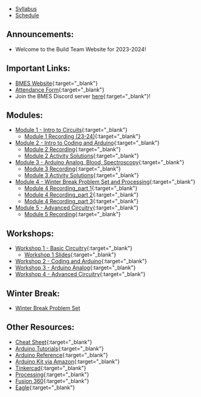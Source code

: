 * [Syllabus](https://bmesbuildteamucla.github.io/syllabus)
* [Schedule](https://bmesbuildteamucla.github.io/schedule)

## Announcements:

* Welcome to the Build Team Website for 2023-2024!

## Important Links:
* [BMES Website](http://bmes.seas.ucla.edu/){:target="_blank"}
* [Attendance Form](https://docs.google.com/forms/d/1Mu_d86NKy8aSgBHnx3Aw0X4bjKPeEhxyMibcRZirYz8/edit){:target="_blank"}
* Join the BMES Discord server [here](https://discord.gg/npV7tzVMU4){:target="_blank"}!

## Modules:
* [Module 1 - Intro to Circuits](https://docs.google.com/presentation/d/1fmBmjzTjK83_dGvndSJuxfc4FZ3xK8FXjWf5jlVdWnw/edit?usp=sharing){:target="_blank"}
  - [Module 1 Recording (23-24)](https://drive.google.com/file/d/1LRWdLZ_L1wyQmTTQE-VCILTQU29KCFmJ/view?usp=share_link){:target="_blank"}
* [Module 2 - Intro to Coding and Arduino](https://docs.google.com/presentation/d/1ktlUhkx6WIws_7dzA8dTMCJrHROmLarXParCpVEFqP0/edit?usp=sharing){:target="_blank"}
  - [Module 2 Recording](https://drive.google.com/file/d/163IT--UMDqeeRxk5EEhSoRyoZZwmv2a0/view?usp=share_link){:target="_blank"}
  - [Module 2 Activity Solutions](https://docs.google.com/document/d/1ts-DgkSwP_xfQG-OsC1zW0CuWvf7YgNFe-Rwm29nJms/edit){:target="_blank"}
* [Module 3 - Arduino Analog, Blood, Spectroscopy](https://docs.google.com/presentation/d/1sWyYRXASQWldrMFFDmTGfdQCyu_pTAGlPq4-Nrjj4T8/edit?usp=share_link){:target="_blank"}
  - [Module 3 Recording](https://drive.google.com/file/d/1mQaF2HbZCqiQLNOy_Sau7jRgTqUEoQhC/view?usp=share_link){:target="_blank"}
  - [Module 3 Activity Solutions](https://docs.google.com/document/d/1UMTMQoW96v9WKbUxgi1VyGEyBYfd5HpFdkXUfVjm_FY/edit?usp=sharing){:target="_blank"}
* [Module 4 - Winter Break Problem Set and Processing](https://docs.google.com/presentation/d/1gNvCkAcfDyKwT65lw1yo0aknkWRnlZU4513LKx7VKgc/edit#slide=id.g5c9249620d_0_845){:target="_blank"}
  - [Module 4 Recording_part 1](https://drive.google.com/file/d/1JP-bgiZ6hCwI8XxsnHGO6pVNX_tMZB5Y/view?usp=sharing){:target="_blank"}
  - [Module 4 Recording_part 2](https://drive.google.com/file/d/1BVz2l8SAV-XD48IYamvurWa9drhbzKho/view?usp=sharing){:target="_blank"}
  - [Module 4 Recording_part 3](https://drive.google.com/file/d/1aE366X-Zz4X7XXmn0W6au8BDnxFzc5D9/view?usp=sharing){:target="_blank"}
* [Module 5 - Advanced Circuitry](https://docs.google.com/presentation/d/1h83eBalPFIDJtE0AJRNGldw5zR5QQ2hgHeRhIxa_ok0/edit?usp=sharing){:target="_blank"}
  - [Module 5 Recording](https://drive.google.com/file/d/1cMO5GWvieFs8Q5vo2CcmkTfGw4wpg-x5/view?usp=share_link){:target="_blank"}
  
<!--
  - [Module 1 Recording (22-23)](https://ucla.zoom.us/rec/share/5oYyZgYOnHqh5SZn6FnwDb-V51pdufQ736nbn13LoiHYW6lZ5HwthmxEh_K_oSNi.ks9b-NG8IUBFL7HZ){:target="_blank"} (Passcode: Wev9G%%?)
  - [Module 1 Activity Solutions](https://drive.google.com/file/d/1fsy1eyX2Uz4N-Hn-nUqrhhQ1b22kcu9w/view?usp=sharing){:target="_blank"}
* [Module 2 - Intro to Coding and Arduino](https://docs.google.com/presentation/d/1qqgoNugdRBwcuI3rBUI2iIq2a75lU3CfYBpfi7GyWkI/edit?usp=sharing){:target="_blank"}
  - [Module 2 Recording](https://drive.google.com/file/d/1bVfOTjLeYEX4knIRUH6yZCtYL-fb8BrS/view?usp=sharing){:target="_blank"}
  - [Module 2 Activity Solutions](https://docs.google.com/document/d/1MZKdi6chKThW_C92pozkTveDxa0r4rdBZUt9tk4EWX4/edit?usp=sharing){:target="_blank"}
  - [Module 2 Review Quiz (Optional)](https://forms.gle/AasQnx2QxztbN3sW8){:target="_blank"}
* [Module 3 - Arduino Analog, Blood, Spectroscopy](https://docs.google.com/presentation/d/1Mw5n7vAaftBb0QWx6FYwjS-MktnZrBpNhOCRI0DFyeo/edit?usp=sharing){:target="_blank"}
  - [Module 3 Recording](https://drive.google.com/file/d/1YLc8z8xRc38fGcdaozv1y7-P5x-gV4hx/view?usp=sharing){:target="_blank"}
  - [Module 3 Activity Solutions](https://docs.google.com/document/d/1UMTMQoW96v9WKbUxgi1VyGEyBYfd5HpFdkXUfVjm_FY/edit?usp=sharing){:target="_blank"}
* [Module 4 - Winter Break Problem Set and Processing](https://docs.google.com/presentation/d/1w9jnbE4WoDbKuROmt83tUZXGGGQSWGGtHcrOTF2eWog/edit?usp=sharing){:target="_blank"}
  - [Module 4 Recording](https://drive.google.com/file/d/1W377vp2gs9LhnSXp_LT113_oahE2bNe-/view?usp=sharing){:target="_blank"}
* [Module 5 - Advanced Circuitry](https://docs.google.com/presentation/d/1atgqWqmfczE9pHfFCq9CTDW6RgyeQtPvQlGr7-JyWs4/edit#slide=id.gfdae518652_0_0){:target="_blank"}
  - [Module 5 Recording](https://drive.google.com/file/d/1TgqPGVb_E8O934O6DQdGyb8HxZUR2EK5/view?usp=sharing){:target="_blank"}
* [Module 6 - CAD and 3D Printing](https://docs.google.com/presentation/d/1LVj3hpve1fgcmeYeT34nZV0Wg44giaI1fsfMPCDPfFI/edit?usp=sharing){:target="_blank"}
  - [Module 6 Recording](https://drive.google.com/file/d/1iLLKfOZIezLHT3dlFERyquZHJwZeGbVl/view?usp=sharing){:target="_blank"}
* [Module 7 - PCB Design](https://docs.google.com/presentation/d/1GWW7Bd8lNxWaFQK-WVvlD8fX3iEyEK0D8P7zPjxDTuI/edit?usp=sharing){:target="_blank"}
  - [Module 7 Recording](https://drive.google.com/file/d/1xLillfIyGKHrR0OSCzXhR_-4WXMjsXBt/view?usp=sharing){:target="_blank"}

## Workshops:
* [Workshop 1 - Basic Circuitry](https://bmesbuildteamucla.github.io/workshops/workshop-1--basic-circuitry){:target="_blank"}
  - [Workshop 1 Slides](https://docs.google.com/presentation/d/1QjL6kzjEdPdxINjxyY-ncIFI49I5ALkDH3C9SVb8Xf4/edit?usp=sharing){:target="_blank"}
* [Workshop 2 - Coding and Arduino](https://bmesbuildteamucla.github.io/workshops/workshop-2--coding-and-arduino){:target="_blank"}
* [Workshop 3 - Arduino Analog](https://bmesbuildteamucla.github.io/workshops/workshop-3--arduino-analog){:target="_blank"}
* [Workshop 4 - Advanced Circuitry](https://bmesbuildteamucla.github.io/workshops/workshop-4--advanced-circuitry){:target="_blank"}
* Workshop 5 - CAD and 3D Printing
* Workshop 6 - PCB and Pulse Ox
* [Workshop 7 - Pulse Oximeter](https://bmesbuildteamucla.github.io/workshops/workshop-6--pulse-ox){:target="_blank"}
-->

## Workshops:
* [Workshop 1 - Basic Circuitry](https://bmesbuildteamucla.github.io/workshops/workshop-1--basic-circuitry){:target="_blank"}
  - [Workshop 1 Slides](https://docs.google.com/presentation/d/1hlXs0M5MaTibvn52wWaJA8w2Dcb-JrOplgp34bf_QFc/edit?usp=sharing){:target="_blank"}
* [Workshop 2 - Coding and Arduino](https://bmesbuildteamucla.github.io/workshops/workshop-2--coding-and-arduino){:target="_blank"}
* [Workshop 3 - Arduino Analog](https://bmesbuildteamucla.github.io/workshops/workshop-3--arduino-analog){:target="_blank"}
* [Workshop 4 - Advanced Circuitry](https://bmesbuildteamucla.github.io/workshops/workshop-5--advanced-circuitry){:target="_blank"}

<!--
* [Pulse Oximeter Workshop Slides](https://docs.google.com/presentation/d/1yYMUpLfETwpd5UFMXlOSOVsBrH_GR4XbkF3A0wWSW_k/edit?usp=sharing){:target="_blank"}
* [Workshop 2 - Coding and Arduino](https://bmesbuildteamucla.github.io/workshops/workshop-2--coding-and-arduino){:target="_blank"}
* [Workshop 3 - Arduino Analog](https://bmesbuildteamucla.github.io/workshops/workshop-3--arduino-analog){:target="_blank"}
* [Workshop 4 - Processing](https://bmesbuildteamucla.github.io/workshops/workshop-4--processing){:target="_blank"}
* [Workshop 5 - Advanced Circuitry](https://bmesbuildteamucla.github.io/workshops/workshop-5--advanced-circuitry){:target="_blank"}
* [Workshop 6 - Pulse Ox](https://bmesbuildteamucla.github.io/workshops/workshop-6--pulse-ox){:target="_blank"}
* [Pulse Oximeter Workshop](https://docs.google.com/presentation/d/1IImYo_rVWigay2D_J3yl-ipxPs0ZTwqCrgj2YfEigjI/edit?usp=sharing){:target="_blank"}
* [Pulse Ox Presentation Template](https://docs.google.com/presentation/d/1dob9p1WphbKbcz2q1rpLnYft7KFWSWCEwtdFZxsUTe0/edit?usp=sharing){:target="_blank"}
-->

## Winter Break:
* [Winter Break Problem Set](https://bmesbuildteamucla.github.io/winter-break/problem-set-2)

## Other Resources:
* [Cheat Sheet](https://docs.google.com/document/d/1Uvyq3HPQLMh-ArzyDjzNDMQGvcviiSPrPQThOc9WvOk/edit?usp=sharing){:target="_blank"}
* [Arduino Tutorials](https://www.arduino.cc/en/Tutorial/HomePage){:target="_blank"}
* [Arduino Reference](https://www.arduino.cc/reference/en/){:target="_blank"}
* [Arduino Kit via Amazon](https://www.amazon.com/ELEGOO-Project-Tutorial-Controller-Projects/dp/B01D8KOZF4/ref=sr_1_3?dchild=1&keywords=arduino+uno+starter+kit&qid=1603664935&sr=8-3){:target="_blank"}
* [Tinkercad](https://www.tinkercad.com/){:target="_blank"}
* [Processing](https://processing.org/){:target="_blank"}
* [Fusion 360](https://www.autodesk.com/campaigns/education/fusion-360){:target="_blank"}
* [Eagle](https://www.autodesk.com/products/eagle/overview){:target="_blank"}

<!-- 2020-2021 Links
* [Module 1 - Intro to Circuits](https://docs.google.com/presentation/d/1uVS40pTPOzMr3Lo37LBFV9Pn5tSCblcV8J7QBXQmzR0/edit?usp=sharing){:target="_blank"}
  - [Module 1 Recording](https://drive.google.com/file/d/1v371u52bdkZyGOkvFJzcsAOQe06-_4Qy/view?usp=sharing){:target="_blank"}
  - [Module 1 Activities](https://docs.google.com/presentation/d/1489hI5engnE9hec6Nw_IgVv0xHJ5sZ-GlS2OXzRIcxw/edit?usp=sharing){:target="_blank"}
  - [Module 1 Activity Solutions](https://drive.google.com/file/d/1J_z3CAFmWk9ujj_maz5YnWc7n3M9VWPJ/view?usp=sharing){:target="_blank"}
* [Module 2 - Intro to Coding and Arduino](https://docs.google.com/presentation/d/1Dq4MChHv0nf5dIAPj8tI3E2BrnDZHsCAGBSRVmRKBzY/edit?usp=sharing){:target="_blank"}
  - [Module 2 Recording](https://drive.google.com/file/d/1xmCU8u5Aomu36mV8U3n71bmUfTq5h724/view?usp=sharing){:target="_blank"} 
  - [Module 2 Activities](https://docs.google.com/presentation/d/1RHRVP0H-DL_SKJpD66BXp04Yq1iwUF7q1n8w82Ldv9o/edit?usp=sharing){:target="_blank"}
  - [Module 2 Activity Solutions](https://docs.google.com/document/d/1MzfLSbuJoHVhDSM6XlCwdYagjAlEi4IGY25DPQf27Ec/edit?usp=sharing){:target="_blank"}
* [Module 3 - Problem Set Review](https://docs.google.com/presentation/d/1bF2aBrfiVDbsl4BbiuVNkvIp0XhuALoruwlb3VXub64/edit?usp=sharing){:target="_blank"}
  - [Module 3 Recording](https://drive.google.com/file/d/1NyrDVi4oBQ-SoxyRDRxZnc-5wSosoatK/view?usp=sharing){:target="_blank"} 
  - [Module 3 Activities](https://docs.google.com/presentation/d/1ZxnZP-A5LSljeSS1OyizlYCwVj_6j2uMYqVEfEAYXGQ/edit?usp=sharing){:target="_blank"}
* [Module 4 - Arduino Analog, Blood, Spectroscopy](https://docs.google.com/presentation/d/1YxSJYIVqxgyMS-NRKbM2Bqwp5f2EEt_fTw4BTzR31UY/edit?usp=sharing){:target="_blank"}
  - [Module 4 Recording](https://drive.google.com/file/d/1-yaJTApEJiRRiEnX-wZsOeQVv1biUL8C/view?usp=sharing){:target="_blank"}
  - [Module 4 Activities](https://docs.google.com/presentation/d/1ZxnZP-A5LSljeSS1OyizlYCwVj_6j2uMYqVEfEAYXGQ/edit?usp=sharing){:target="_blank"}
* [Module 5 - Advanced Circuitry](https://docs.google.com/presentation/d/1xZ14nbmwqd3Bsuy7LpmPoQUacMf6yJs96JQIXX6Ul2s/edit?usp=sharing){:target="_blank"}
  - [Module 5 Recording](https://drive.google.com/file/d/1dLHPdjpzbRskUAH4b6CofQsArsVdxpXV/view?usp=sharing){:target="_blank"}
  - [Module 5 Activities](https://docs.google.com/presentation/d/1Qmtu3cE9Phi8xWsbqv5lOeE3GV_CpcD86s8euvDl8BE/edit?usp=sharing)
  - Module 5 Useful Videos:
    - [Negative Feedback in Op-Amps](https://www.allaboutcircuits.com/video-tutorials/op-amp-basics-negative-feedback/){:target="_blank"}
    - [Voltage Follower](https://www.allaboutcircuits.com/video-tutorials/op-amp-applications-voltage-follower/){:target="_blank"}
    - [Inverting Amplifier](https://www.allaboutcircuits.com/video-tutorials/the-basic-op-amp-inverting-amplifier/){:target="_blank"}
    - [Non-inverting Amplifier](https://www.allaboutcircuits.com/video-tutorials/basic-amplifier-configurations-non-inverting-amplifier/){:target="_blank"}
    - [Transimpedance Amplifier](https://www.allaboutcircuits.com/video-tutorials/op-amp-applications-current-to-voltage-converter/){:target="_blank"}
* [Module 6 - CAD and 3D Printing](https://docs.google.com/presentation/d/1RDshwkJUQud9CRptHAF7yrQGRXJNLHwiaCfa4hN73uM/edit?usp=sharing){:target="_blank"}
  - [Module 6 Recording](https://drive.google.com/file/d/1vzV2xjUUbSyrw0-quR95nKaR6NmxuKvp/view?usp=sharing){:target="_blank"}
* [Module 7 - PCB Design](https://docs.google.com/presentation/d/1a9UcMGXtBZa6nYkGyeF7D-Wecjr_owqN8O3C9EpJRV0/edit?usp=sharing){:target="_blank"}
  - [Module 7 Recording](https://drive.google.com/file/d/17T4tNrzg3KxWoqgs2wTcl5bq5_p-sY0i/view?usp=sharing){:target="_blank"}
* [Pulse Ox Workshops Slides](https://docs.google.com/presentation/d/1E5gPq8T2_aN52fQAGBAVvM0ohi9-Oa1ZkAPdwF6Nm9w/edit?usp=sharing)
* [Pulse Ox Presentation Template](https://docs.google.com/presentation/d/1dob9p1WphbKbcz2q1rpLnYft7KFWSWCEwtdFZxsUTe0/edit?usp=sharing)
* [Spring Break Competition Details](https://bmesbuildteamucla.github.io/spring-break)
-->

<!-- 2021-2022 Links
* [Module 1 - Intro to Circuits](https://docs.google.com/presentation/d/1uVS40pTPOzMr3Lo37LBFV9Pn5tSCblcV8J7QBXQmzR0/edit?usp=sharing){:target="_blank"}
  - [Module 1 Recording](https://drive.google.com/drive/folders/1hN4cSLjjiMO3vtS0L78lizTGECJE9waA?usp=sharing){:target="_blank"}
  - [Module 1 Activities](https://docs.google.com/presentation/d/1489hI5engnE9hec6Nw_IgVv0xHJ5sZ-GlS2OXzRIcxw/edit?usp=sharing){:target="_blank"}
  - [Module 1 Activity Solutions](https://drive.google.com/file/d/1Cd9dlDVE49lcDEyZ7GGZT8Js4mRNv2PJ/view?usp=sharing){:target="_blank"}
* [Module 2 - Intro to Coding and Arduino](https://docs.google.com/presentation/d/1Dq4MChHv0nf5dIAPj8tI3E2BrnDZHsCAGBSRVmRKBzY/edit#slide=id.ga8a2b44bee_1_8){:target="_blank"}
  - [Module 2 Recording](https://drive.google.com/file/d/1ip101iTLsNvkOYwQJIGidGGStyfOG4iH/view?usp=sharing){:target="_blank"}
  - [Module 2 Activities](https://docs.google.com/presentation/d/1RHRVP0H-DL_SKJpD66BXp04Yq1iwUF7q1n8w82Ldv9o/edit?usp=sharing){:target="_blank"}
  - [Module 2 Activity Solutions](https://drive.google.com/file/d/1aIJo_Upw3mM1sTUNunLbCelsiThxx5iE/view?usp=sharing){:target="_blank"}
* [Module 3 - Arduino Analog, Blood, Spectroscopy](https://docs.google.com/presentation/d/1YxSJYIVqxgyMS-NRKbM2Bqwp5f2EEt_fTw4BTzR31UY/edit?usp=sharing){:target="_blank"}
  - [Module 3 Recording](https://drive.google.com/drive/folders/18Nnpe-6QpGZoQd0eYNjrURXf29Sga9Jv?usp=sharing){:target="_blank"}
  - [Module 3 Activities](https://docs.google.com/presentation/d/1ZxnZP-A5LSljeSS1OyizlYCwVj_6j2uMYqVEfEAYXGQ/edit?usp=sharing){:target="_blank"}
  - [Module 3 Activity Solutions](https://docs.google.com/document/d/1KiBaPF6pmOhhgY1Lq-Xf2k2_XRJ3IUTZud3Hw45-c4M/edit?usp=sharing){:target="_blank"}
* [Module 4 - Advanced Circuitry](https://docs.google.com/presentation/d/1xZ14nbmwqd3Bsuy7LpmPoQUacMf6yJs96JQIXX6Ul2s/edit?usp=sharing){:target="_blank"}
  - [Module 4 Recording](https://drive.google.com/file/d/1pvmmXL1nglvqwEsMkcidV76zK-MAZTZA/view?usp=sharing){:target="_blank"}
  - [Module 4 Activities](https://docs.google.com/presentation/d/1Qmtu3cE9Phi8xWsbqv5lOeE3GV_CpcD86s8euvDl8BE/edit?usp=sharing){:target="_blank"}
  - [Module 4 Activity Solutions](https://docs.google.com/document/d/1Npin6qgyQ85ZdrN_by4vWvQEm9qFyJ8iwcy2xl4i0n8/edit?usp=sharing){:target="_blank"}
* [Module 5 - CAD and 3D Printing](https://docs.google.com/presentation/d/1Kf1c2bGS3L6cldbxF2PRkPOYgZ5K9L6B0DXiP8g4jB0/edit?usp=sharing){:target="_blank"}
  - [Module 5 Recording](https://drive.google.com/file/d/12wyZYsMazcE_cHWVvhYAnbCk5wz2ezsF/view?usp=sharing){:target="_blank"}
  - Note: you can skip 27:40 - 45:35, we forgot to pause the recording while helping people
* [Module 6 - PCB Design](https://docs.google.com/presentation/d/1NXjCmq0iscCOOHnRjZsCWuts6fBJQJvH69GtnrqpjPU/edit?usp=sharing){:target="_blank"}
  - [Module 6 Recording](https://drive.google.com/file/d/1PQIhfHLQLkh3Cwfg59ysp6vCvjVRgQS2/view?usp=sharing){:target="_blank"}
-->

<!-- 2022-23 links 
* [Module 1 - Intro to Circuits](https://docs.google.com/presentation/d/1fmBmjzTjK83_dGvndSJuxfc4FZ3xK8FXjWf5jlVdWnw/edit?usp=sharing){:target="_blank"}
  - [Module 1 Recording](https://ucla.zoom.us/rec/share/5oYyZgYOnHqh5SZn6FnwDb-V51pdufQ736nbn13LoiHYW6lZ5HwthmxEh_K_oSNi.ks9b-NG8IUBFL7HZ){:target="_blank"} (Passcode: Wev9G%%?)
  - [Module 1 Activity Solutions](https://drive.google.com/file/d/1fsy1eyX2Uz4N-Hn-nUqrhhQ1b22kcu9w/view?usp=sharing){:target="_blank"}
* [Module 2 - Intro to Coding and Arduino](https://docs.google.com/presentation/d/1qqgoNugdRBwcuI3rBUI2iIq2a75lU3CfYBpfi7GyWkI/edit?usp=sharing){:target="_blank"}
  - [Module 2 Recording](https://drive.google.com/file/d/1bVfOTjLeYEX4knIRUH6yZCtYL-fb8BrS/view?usp=sharing){:target="_blank"}
  - [Module 2 Activity Solutions](https://docs.google.com/document/d/1MZKdi6chKThW_C92pozkTveDxa0r4rdBZUt9tk4EWX4/edit?usp=sharing){:target="_blank"}
  - [Module 2 Review Quiz (Optional)](https://forms.gle/AasQnx2QxztbN3sW8){:target="_blank"}
* [Module 3 - Arduino Analog, Blood, Spectroscopy](https://docs.google.com/presentation/d/1Mw5n7vAaftBb0QWx6FYwjS-MktnZrBpNhOCRI0DFyeo/edit?usp=sharing){:target="_blank"}
  - [Module 3 Recording](https://drive.google.com/file/d/1YLc8z8xRc38fGcdaozv1y7-P5x-gV4hx/view?usp=sharing){:target="_blank"}
  - [Module 3 Activity Solutions](https://docs.google.com/document/d/1UMTMQoW96v9WKbUxgi1VyGEyBYfd5HpFdkXUfVjm_FY/edit?usp=sharing){:target="_blank"}
* [Module 4 - Winter Break Problem Set and Processing](https://docs.google.com/presentation/d/1w9jnbE4WoDbKuROmt83tUZXGGGQSWGGtHcrOTF2eWog/edit?usp=sharing){:target="_blank"}
  - [Module 4 Recording](https://drive.google.com/file/d/1W377vp2gs9LhnSXp_LT113_oahE2bNe-/view?usp=sharing){:target="_blank"}
* [Module 5 - Advanced Circuitry](https://docs.google.com/presentation/d/1atgqWqmfczE9pHfFCq9CTDW6RgyeQtPvQlGr7-JyWs4/edit#slide=id.gfdae518652_0_0){:target="_blank"}
  - [Module 5 Recording](https://drive.google.com/file/d/1TgqPGVb_E8O934O6DQdGyb8HxZUR2EK5/view?usp=sharing){:target="_blank"}
* [Module 6 - CAD and 3D Printing](https://docs.google.com/presentation/d/1LVj3hpve1fgcmeYeT34nZV0Wg44giaI1fsfMPCDPfFI/edit?usp=sharing){:target="_blank"}
  - [Module 6 Recording](https://drive.google.com/file/d/1iLLKfOZIezLHT3dlFERyquZHJwZeGbVl/view?usp=sharing){:target="_blank"}
* [Module 7 - PCB Design](https://docs.google.com/presentation/d/1GWW7Bd8lNxWaFQK-WVvlD8fX3iEyEK0D8P7zPjxDTuI/edit?usp=sharing){:target="_blank"}
  - [Module 7 Recording](https://drive.google.com/file/d/1xLillfIyGKHrR0OSCzXhR_-4WXMjsXBt/view?usp=sharing){:target="_blank"}

## Workshops:
* [Workshop 1 - Basic Circuitry](https://bmesbuildteamucla.github.io/workshops/workshop-1--basic-circuitry){:target="_blank"}
  - [Workshop 1 Slides](https://docs.google.com/presentation/d/1QjL6kzjEdPdxINjxyY-ncIFI49I5ALkDH3C9SVb8Xf4/edit?usp=sharing){:target="_blank"}
* [Workshop 2 - Coding and Arduino](https://bmesbuildteamucla.github.io/workshops/workshop-2--coding-and-arduino){:target="_blank"}
* [Workshop 3 - Arduino Analog](https://bmesbuildteamucla.github.io/workshops/workshop-3--arduino-analog){:target="_blank"}
* [Workshop 4 - Advanced Circuitry](https://bmesbuildteamucla.github.io/workshops/workshop-5--advanced-circuitry){:target="_blank"}
* Workshop 5 - CAD and 3D Printing
* Workshop 6 - PCB and Pulse Ox
* [Workshop 7 - Pulse Oximeter](https://bmesbuildteamucla.github.io/workshops/workshop-6--pulse-ox){:target="_blank"}
-->
